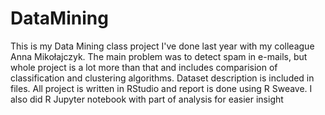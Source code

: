 # DataMining
This is my Data Mining class project I've done last year with my colleague Anna Mikołajczyk. The main problem was to detect spam in e-mails, but whole project is a lot more than that and includes comparision of classification and clustering algorithms. Dataset description is included in files. All project is written in RStudio and report is done using R Sweave. I also did R Jupyter notebook with part of analysis for easier insight 
